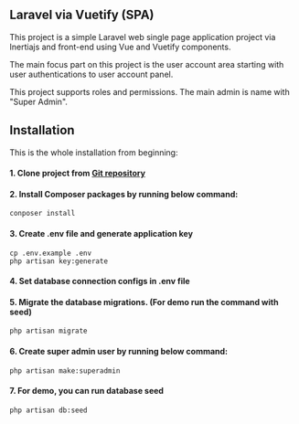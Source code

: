 ## Laravel via Vuetify (SPA)

This project is a simple Laravel web single page application project via Inertiajs and front-end using Vue and Vuetify components.

The main focus part on this project is the user account area starting with user authentications to user account panel.

This project supports roles and permissions. The main admin is name with "Super Admin".

## Installation
This is the whole installation from beginning:

#### 1. Clone project from [Git repository](https://github.com/tiger-shah/laravel-inertia-vuetify)


#### 2. Install Composer packages by running below command:
````
conposer install
````

#### 3. Create .env file and generate application key
````
cp .env.example .env
php artisan key:generate
````

#### 4. Set database connection configs in .env file

#### 5. Migrate the database migrations. (For demo run the command with seed)
````
php artisan migrate
````

#### 6. Create super admin user by running below command:
````
php artisan make:superadmin
````

#### 7. For demo, you can run database seed
````
php artisan db:seed
````
